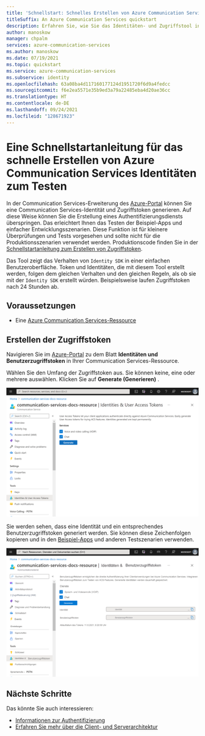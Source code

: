 ```yaml
---
title: 'Schnellstart: Schnelles Erstellen von Azure Communication Services Identitäten zum Testen'
titleSuffix: An Azure Communication Services quickstart
description: Erfahren Sie, wie Sie das Identitäten- und Zugriffstool in dem Azure-Portal für die Verwendung mit Beispielen und für die Problembehandlung verwenden.
author: manoskow
manager: chpalm
services: azure-communication-services
ms.author: manoskow
ms.date: 07/19/2021
ms.topic: quickstart
ms.service: azure-communication-services
ms.subservice: identity
ms.openlocfilehash: 63a08ba4d117160177124d1951720f6d9a4fedcc
ms.sourcegitcommit: f6e2ea5571e35b9ed3a79a22485eba4d20ae36cc
ms.translationtype: HT
ms.contentlocale: de-DE
ms.lasthandoff: 09/24/2021
ms.locfileid: "128671923"
---
```

# <a name="quickstart-quickly-create-azure-communication-services-access-tokens-for-testing"></a>Eine Schnellstartanleitung für das schnelle Erstellen von Azure Communication Services Identitäten zum Testen

In der Communication Services-Erweiterung des [Azure-Portal](https://portal.azure.com) können Sie eine Communication Services-Identität und Zugriffstoken generieren. Auf diese Weise können Sie die Erstellung eines Authentifizierungsdiensts überspringen. Das erleichtert Ihnen das Testen der Beispiel-Apps und einfacher Entwicklungsszenarien. Diese Funktion ist für kleinere Überprüfungen und Tests vorgesehen und sollte nicht für die Produktionsszenarien verwendet werden. Produktionscode finden Sie in der [Schnellstartanleitung zum Erstellen von Zugriffstoken](../access-tokens.md).

Das Tool zeigt das Verhalten von ```Identity SDK``` in einer einfachen Benutzeroberfläche. Token und Identitäten, die mit diesem Tool erstellt werden, folgen dem gleichen Verhalten und den gleichen Regeln, als ob sie mit der ```Identity SDK``` erstellt würden.  Beispielsweise laufen Zugriffstoken nach 24 Stunden ab.

## <a name="prerequisites"></a>Voraussetzungen

- Eine [Azure Communication Services-Ressource](../create-communication-resource.md)

## <a name="create-the-access-tokens"></a>Erstellen der Zugriffstoken

Navigieren Sie im [Azure-Portal](https://portal.azure.com) zu dem Blatt **Identitäten und Benutzerzugriffstoken** in Ihrer Communication Services-Ressource. 

Wählen Sie den Umfang der Zugriffstoken aus. Sie können keine, eine oder mehrere auswählen. Klicken Sie auf **Generate (Generieren)** .

![Wählen Sie die Bereiche der Identitäts- und Zugriffstoken aus.](../media/quick-create-identity-choose-scopes.png)

Sie werden sehen, dass eine Identität und ein entsprechendes Benutzerzugriffstoken generiert werden. Sie können diese Zeichenfolgen kopieren und in den [Beispiel-Apps](../../samples/overview.md) und anderen Testszenarien verwenden.

![Die Identitäts- und Zugriffstoken werden generiert und zeigen das Ablaufdatum an.](../media/quick-create-identity-generated.png)

## <a name="next-steps"></a>Nächste Schritte


Das könnte Sie auch interessieren:

 - [Informationen zur Authentifizierung](../../concepts/authentication.md)
 - [Erfahren Sie mehr über die Client- und Serverarchitektur](../../concepts/client-and-server-architecture.md)
